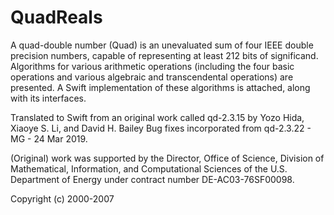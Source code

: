 # QuadReals

A quad-double number (Quad) is an unevaluated sum of four IEEE double precision numbers, capable of representing at least 212 bits of significand. Algorithms for various arithmetic operations (including the four basic operations and various algebraic and transcendental operations) are presented. A Swift implementation of these algorithms is attached, along with its interfaces.

Translated to Swift from an original work called qd-2.3.15 by Yozo Hida, Xiaoye S. Li, and David H. Bailey
Bug fixes incorporated from qd-2.3.22 - MG - 24 Mar 2019.

(Original) work was supported by the Director, Office of Science, Division of Mathematical, Information, and Computational Sciences of the U.S. Department of Energy under contract number DE-AC03-76SF00098.

Copyright (c) 2000-2007
